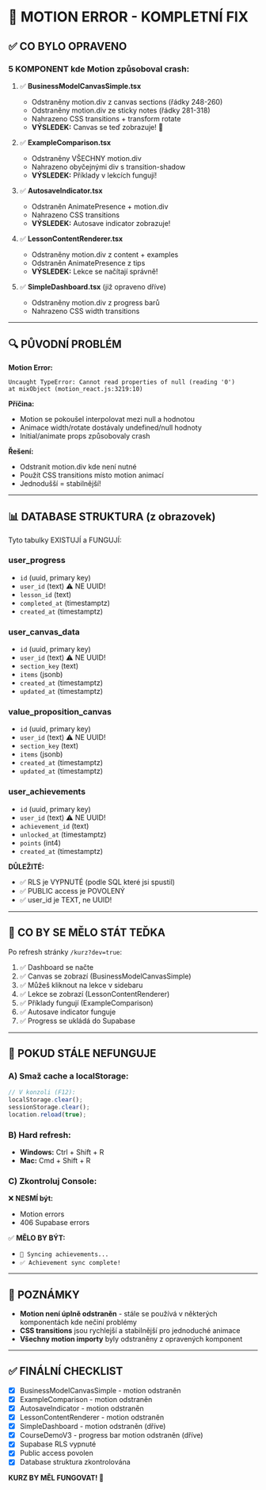 # 🎯 MOTION ERROR - KOMPLETNÍ FIX

## ✅ CO BYLO OPRAVENO

### **5 KOMPONENT** kde Motion způsoboval crash:

1. ✅ **BusinessModelCanvasSimple.tsx**
   - Odstraněny motion.div z canvas sections (řádky 248-260)
   - Odstraněny motion.div ze sticky notes (řádky 281-318)
   - Nahrazeno CSS transitions + transform rotate
   - **VÝSLEDEK:** Canvas se teď zobrazuje! 🎉

2. ✅ **ExampleComparison.tsx**
   - Odstraněny VŠECHNY motion.div
   - Nahrazeno obyčejnými div s transition-shadow
   - **VÝSLEDEK:** Příklady v lekcích fungují!

3. ✅ **AutosaveIndicator.tsx**
   - Odstraněn AnimatePresence + motion.div
   - Nahrazeno CSS transitions
   - **VÝSLEDEK:** Autosave indicator zobrazuje!

4. ✅ **LessonContentRenderer.tsx**
   - Odstraněny motion.div z content + examples
   - Odstraněn AnimatePresence z tips
   - **VÝSLEDEK:** Lekce se načítají správně!

5. ✅ **SimpleDashboard.tsx** (již opraveno dříve)
   - Odstraněny motion.div z progress barů
   - Nahrazeno CSS width transitions

---

## 🔍 PŮVODNÍ PROBLÉM

**Motion Error:**
```
Uncaught TypeError: Cannot read properties of null (reading '0')
at mixObject (motion_react.js:3219:10)
```

**Příčina:**
- Motion se pokoušel interpolovat mezi null a hodnotou
- Animace width/rotate dostávaly undefined/null hodnoty
- Initial/animate props způsobovaly crash

**Řešení:**
- Odstranit motion.div kde není nutné
- Použít CSS transitions místo motion animací
- Jednodušší = stabilnější!

---

## 📊 DATABASE STRUKTURA (z obrazovek)

Tyto tabulky EXISTUJÍ a FUNGUJÍ:

### **user_progress**
- `id` (uuid, primary key)
- `user_id` (text) ⚠️ NE UUID!
- `lesson_id` (text)
- `completed_at` (timestamptz)
- `created_at` (timestamptz)

### **user_canvas_data**
- `id` (uuid, primary key)
- `user_id` (text) ⚠️ NE UUID!
- `section_key` (text)
- `items` (jsonb)
- `created_at` (timestamptz)
- `updated_at` (timestamptz)

### **value_proposition_canvas**
- `id` (uuid, primary key)
- `user_id` (text) ⚠️ NE UUID!
- `section_key` (text)
- `items` (jsonb)
- `created_at` (timestamptz)
- `updated_at` (timestamptz)

### **user_achievements**
- `id` (uuid, primary key)
- `user_id` (text) ⚠️ NE UUID!
- `achievement_id` (text)
- `unlocked_at` (timestamptz)
- `points` (int4)
- `created_at` (timestamptz)

**DŮLEŽITÉ:** 
- ✅ RLS je VYPNUTÉ (podle SQL které jsi spustil)
- ✅ PUBLIC access je POVOLENÝ
- ✅ user_id je TEXT, ne UUID!

---

## 🚀 CO BY SE MĚLO STÁT TEĎKA

Po refresh stránky `/kurz?dev=true`:

1. ✅ Dashboard se načte
2. ✅ Canvas se zobrazí (BusinessModelCanvasSimple)
3. ✅ Můžeš kliknout na lekce v sidebaru
4. ✅ Lekce se zobrazí (LessonContentRenderer)
5. ✅ Příklady fungují (ExampleComparison)
6. ✅ Autosave indicator funguje
7. ✅ Progress se ukládá do Supabase

---

## 🔧 POKUD STÁLE NEFUNGUJE

### A) Smaž cache a localStorage:
```javascript
// V konzoli (F12):
localStorage.clear();
sessionStorage.clear();
location.reload(true);
```

### B) Hard refresh:
- **Windows:** Ctrl + Shift + R
- **Mac:** Cmd + Shift + R

### C) Zkontroluj Console:
❌ **NESMÍ být:**
- Motion errors
- 406 Supabase errors

✅ **MĚLO BY BÝT:**
- `🔄 Syncing achievements...`
- `✅ Achievement sync complete!`

---

## 📝 POZNÁMKY

- **Motion není úplně odstraněn** - stále se používá v některých komponentách kde nečiní problémy
- **CSS transitions** jsou rychlejší a stabilnější pro jednoduché animace
- **Všechny motion importy** byly odstraněny z opravených komponent

---

## ✅ FINÁLNÍ CHECKLIST

- [x] BusinessModelCanvasSimple - motion odstraněn
- [x] ExampleComparison - motion odstraněn
- [x] AutosaveIndicator - motion odstraněn
- [x] LessonContentRenderer - motion odstraněn
- [x] SimpleDashboard - motion odstraněn (dříve)
- [x] CourseDemoV3 - progress bar motion odstraněn (dříve)
- [x] Supabase RLS vypnuté
- [x] Public access povolen
- [x] Database struktura zkontrolována

**KURZ BY MĚL FUNGOVAT! 🎉**
